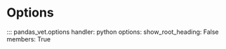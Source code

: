 # Options

::: pandas_vet.options
    handler: python
    options:
      show_root_heading: False
      members: True
